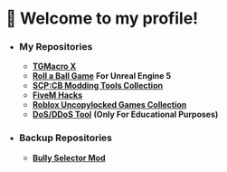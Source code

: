 # 👋 Welcome to my profile!

+ ### My Repositories
  + **[TGMacro X](https://github.com/WH0LEWHALE/TGMacro-X/)**
  +  **[Roll a Ball Game](https://github.com/Stathor/ue5-roll-a-ball-game)** **For Unreal Engine 5**
  + **[SCP:CB Modding Tools Collection](https://github.com/WH0LEWHALE/scp-mt-collection)**
  + **[FiveM Hacks](https://github.com/WH0LEWHALE/fivem-hacks)**
  + **[Roblox Uncopylocked Games Collection](https://github.com/WH0LEWHALE/roblox-uncopylocked-games)**
  + **[DoS/DDoS Tool](https://github.com/Stathor/ddos-tool)** **(Only For Educational Purposes)**
+ ### Backup Repositories 
  + **[Bully Selector Mod](https://github.com/Stathor/bully-selector-mod)**

